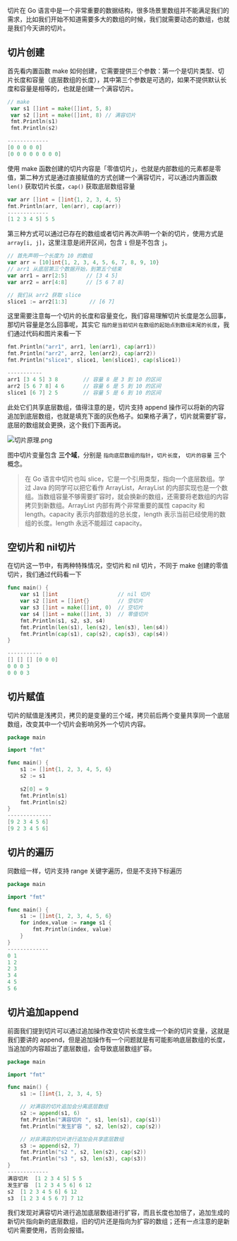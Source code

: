 切片在 Go 语言中是一个非常重要的数据结构，很多场景里数组并不能满足我们的需求，比如我们开始不知道需要多大的数组的时候，我们就需要动态的数组，也就是我们今天讲的切片。

## 切片创建
首先看内置函数 make 如何创建，它需要提供三个参数：第一个是切片类型、切片长度和容量（底层数组的长度），其中第三个参数是可选的，如果不提供默认长度和容量是相等的，也就是创建一个满容切片。
```go
// make 
 var s1 []int = make([]int, 5, 8)
 var s2 []int = make([]int, 8) // 满容切片
 fmt.Println(s1)
 fmt.Println(s2)

-------------
[0 0 0 0 0]
[0 0 0 0 0 0 0 0]
```

使用 make 函数创建的切片内容是「零值切片」，也就是内部数组的元素都是零值，第二种方式是通过直接赋值的方式创建一个满容切片，可以通过内置函数 `len()` 获取切片长度，`cap()` 获取底层数组容量
```go
var arr []int = []int{1, 2, 3, 4, 5} 
fmt.Println(arr, len(arr), cap(arr)) 
-------------
[1 2 3 4 5] 5 5
```

第三种方式可以通过已存在的数组或者切片再次声明一个新的切片，使用方式是 `array[i, j]`，这里注意是闭开区间，包含 `i` 但是不包含 `j`。

```go
// 首先声明一个长度为 10 的数组
var arr = [10]int{1, 2, 3, 4, 5, 6, 7, 8, 9, 10}
// arr1 从底层第三个数据开始，到第五个结束
var arr1 = arr[2:5]      // [3 4 5] 
var arr2 = arr[4:8]      // [5 6 7 8]

// 我们从 arr2 获取 slice
slice1 := arr2[1:3]       // [6 7]
```
这里需要注意每一个切片的长度和容量变化，我们容易理解切片长度是怎么回事，那切片容量是怎么回事呢，其实它 ``指的是当前切片在数组的起始点到数组末尾的长度``，我们通过代码和图片来看一下
```go
fmt.Println("arr1", arr1, len(arr1), cap(arr1)) 
fmt.Println("arr2", arr2, len(arr2), cap(arr2)) 
fmt.Println("slice1", slice1, len(slice1), cap(slice1)) 

-----------
arr1 [3 4 5] 3 8        // 容量 8 是 3 到 10 的区间
arr2 [5 6 7 8] 4 6      // 容量 6 是 5 到 10 的区间
slice1 [6 7] 2 5        // 容量 5 是 6 到 10 的区间
```

此处它们共享底层数组，值得注意的是，切片支持 append 操作可以将新的内容追加到底层数组，也就是填充下面的灰色格子。如果格子满了，切片就需要扩容，底层的数组就会更换，这个我们下面再说。

![切片原理.png](https://mmbiz.qpic.cn/mmbiz_png/bGribGtYC3mJtc8O34mFE3jzWZ8xtVTeyathYpKrFkPEacEhouJ9xhNqMbsWH5uWOyEZlC2D4n8SIpMXwuq8FwA/640?wx_fmt=png&tp=webp&wxfrom=5&wx_lazy=1&wx_co=1)

图中切片变量包含 **三个域**，分别是 ``指向底层数组的指针``，``切片长度``， ``切片的容量`` 三个概念。

> 在 Go 语言中切片也叫 slice，它是一个引用类型，指向一个底层数组。学过 Java 的同学可以把它看作 ArrayList，ArrayList 的内部实现也是一个数组。当数组容量不够需要扩容时，就会换新的数组，还需要将老数组的内容拷贝到新数组。ArrayList 内部有两个非常重要的属性 capacity 和 length。capacity 表示内部数组的总长度，length 表示当前已经使用的数组的长度。length 永远不能超过 capacity。

## 空切片和 nil切片
在切片这一节中，有两种特殊情况，空切片和 nil 切片，不同于 make 创建的零值切片，我们通过代码看一下
```go
func main() {
    var s1 []int                   // nil 切片
    var s2 []int = []int{}         // 空切片
    var s3 []int = make([]int, 0)  // 空切片
    var s4 []int = make([]int, 3)  // 零值切片
    fmt.Println(s1, s2, s3, s4)
    fmt.Println(len(s1), len(s2), len(s3), len(s4))
    fmt.Println(cap(s1), cap(s2), cap(s3), cap(s4))
}

-----------
[] [] [] [0 0 0]
0 0 0 3
0 0 0 3
```


## 切片赋值
切片的赋值是浅拷贝，拷贝的是变量的三个域，拷贝前后两个变量共享同一个底层数组，改变其中一个切片会影响另外一个切片内容。
```go
package main

import "fmt"

func main() {
	s1 := []int{1, 2, 3, 4, 5, 6}
	s2 := s1
	
	s2[0] = 9
	fmt.Println(s1)
	fmt.Println(s2)
}
--------------
[9 2 3 4 5 6]
[9 2 3 4 5 6]
```

## 切片的遍历
同数组一样，切片支持 range 关键字遍历，但是不支持下标遍历
```go
package main

import "fmt"

func main() {
	s1 := []int{1, 2, 3, 4, 5, 6}
	for index,value := range s1 {
		fmt.Println(index, value)
	}
}
-------------
0 1
1 2
2 3
3 4
4 5
5 6
```

## 切片追加append
前面我们提到切片可以通过追加操作改变切片长度生成一个新的切片变量，这就是我们要讲的 append，但是追加操作有一个问题就是有可能影响底层数组的长度，当追加的内容超出了底层数组，会导致底层数组扩容。
```go
package main

import "fmt"

func main() {
	s1 := []int{1, 2, 3, 4, 5}

	// 对满容的切片追加会分离底层数组
	s2 := append(s1, 6)
	fmt.Println("满容切片 ", s1, len(s1), cap(s1))
	fmt.Println("发生扩容 ", s2, len(s2), cap(s2))

	// 对非满容的切片进行追加会共享底层数组
	s3 := append(s2, 7)
	fmt.Println("s2 ", s2, len(s2), cap(s2))
	fmt.Println("s3 ", s3, len(s3), cap(s3))
}
-------------
满容切片  [1 2 3 4 5] 5 5
发生扩容  [1 2 3 4 5 6] 6 12
s2  [1 2 3 4 5 6] 6 12
s3  [1 2 3 4 5 6 7] 7 12
```

我们发现对满容切片进行追加底层数组进行扩容，而且长度也加倍了，追加生成的新切片指向新的底层数组，旧的切片还是指向为扩容的数组；还有一点注意的是新切片需要使用，否则会报错。